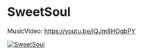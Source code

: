 # SweetSoul

MusicVideo: https://youtu.be/iQJm8HOgbPY

[![SweetSoul](https://user-images.githubusercontent.com/39813834/142745844-7d680bf2-a3b7-4f57-93c2-251398776662.png)](https://youtu.be/iQJm8HOgbPY "SweetSoul")
